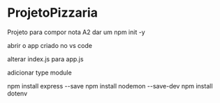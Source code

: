 # ProjetoPizzaria
Projeto para compor nota A2
dar um npm init -y

abrir o app criado no vs code

alterar index.js para app.js

adicionar type module

npm install express --save
npm install nodemon --save-dev
npm install dotenv
